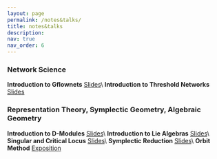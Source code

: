 ```yaml
---
layout: page
permalink: /notes&talks/
title: notes&talks
description:
nav: true
nav_order: 6
---
```


### Network Science


**Introduction to Gflownets** <a href="/notes/Gflownets Slides.pdf" target="_blank">Slides</a>\\
**Introduction to Threshold Networks** <a href="/notes/ctln_slides.pdf" target="_blank">Slides</a>

### Representation Theory, Symplectic Geometry, Algebraic Geometry


**Introduction to D-Modules** <a href="/notes/DModule.pdf" target="_blank">Slides</a>\\
**Introduction to Lie Algebras** <a href="/notes/Lie Alg.pdf" target="_blank">Slides</a>\\
**Singular and Critical Locus** <a href="/notes/singular.pdf" target="_blank">Slides</a>\\
**Symplectic Reduction** <a href="/notes/Symplectic Reduction.pdf" target="_blank">Slides</a>\\
**Orbit Method** <a href="/notes/orbit method.pdf" target="_blank">Exposition</a>

